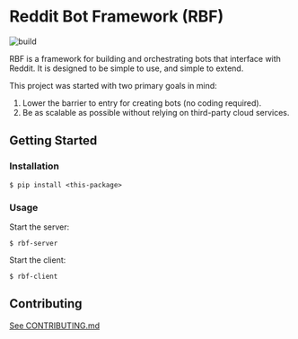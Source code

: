 # Reddit Bot Framework (RBF)
![build](https://github.com/jmhayes3/rbf/actions/workflows/build.yml/badge.svg)

RBF is a framework for building and orchestrating bots that interface with Reddit. It is designed to be simple to use, and simple to extend.

This project was started with two primary goals in mind:
1. Lower the barrier to entry for creating bots (no coding required).
2. Be as scalable as possible without relying on third-party cloud services.

## Getting Started

### Installation

    $ pip install <this-package>

### Usage
Start the server:

    $ rbf-server

Start the client:
    
    $ rbf-client

## Contributing
[See CONTRIBUTING.md](CONTRIBUTING.md)
